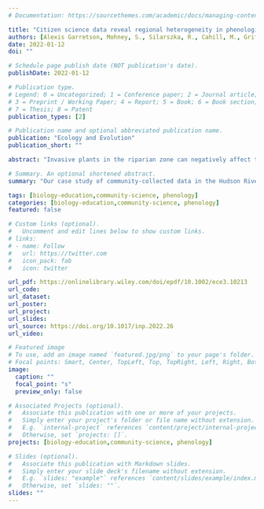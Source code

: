 ```yaml
---
# Documentation: https://sourcethemes.com/academic/docs/managing-content/

title: "Citizen science data reveal regional heterogeneity in phenological response to climate in the large milkweed bug, Oncopeltus fasciatus"
authors: [Alexis Garretson, Mohney, S., Silarszka, R., Cahill, M., Griffin, L., Mohonk Preserve Stream Watch Citizen Scientists, Feldsine, N., Napoli, M., Long, E. ]
date: 2022-01-12
doi: ""

# Schedule page publish date (NOT publication's date).
publishDate: 2022-01-12

# Publication type.
# Legend: 0 = Uncategorized; 1 = Conference paper; 2 = Journal article;
# 3 = Preprint / Working Paper; 4 = Report; 5 = Book; 6 = Book section;
# 7 = Thesis; 8 = Patent
publication_types: [2]

# Publication name and optional abbreviated publication name.
publication: "Ecology and Evolution"
publication_short: ""

abstract: "Invasive plants in the riparian zone can negatively affect the characteristics and quality of a watershed. To support the development of a watershed management plan and foster public appreciation of the value of the riparian zone, Mohonk Preserve established a volunteer monitoring program surveying sites for invasive species. Between 2017 and 2019, citizen scientists repeatedly surveyed 20 sites in the Hudson River Valley in New York for 10 invasive plant species: purple loosestrife (Lythrum salicaria L.), common reed [Phragmites australis (Cav.) Trin. ex Steud], multiflora rose (Rosa multiflora Thunb.), garlic mustard [Alliaria petiolata (M. Bieb.) Cavara & Grande], dame’s rocket (Hesperis matronalis L.), Japanese knotweed (Polygonum cuspidatum Siebold & Zucc.), wineberry (Rubus phoenicolasius Maxim.), barberry (Berberis spp.), Japanese stiltgrass [Microstegium vimineum (Trin.) A. Camus], and Asiatic bittersweet (oriental bittersweet, Celastrus orbiculatus Thunb.). We found that the number of target species detected was higher on sites closer to paved roads and with increasing drainage area size, while lower with higher percentages of forested land in the basin. Our analysis results highlight variation in the presence of target invasive species across the Hudson River Valley region, highlighting sites and areas to monitor for future introductions and take action to prevent species’ invasions. Our results highlight differences in the most relevant abiotic factors for hydrophytes and non-hydrophyte species, underscoring the importance of considering species’ life-history traits before the development of management plans for invasive plant species in the riparian zone. Our case study of community-collected data in the Hudson River Valley region using a relatively simple monitoring protocol can provide a road map for other regions fostering volunteer engagement with invasive plants."

# Summary. An optional shortened abstract.
summary: "Our case study of community-collected data in the Hudson River Valley region using a relatively simple monitoring protocol can provide a road map for other regions fostering volunteer engagement with invasive plants."

tags: [biology-education,community-science, phenology]
categories: [biology-education,community-science, phenology]
featured: false

# Custom links (optional).
#   Uncomment and edit lines below to show custom links.
# links:
# - name: Follow
#   url: https://twitter.com
#   icon_pack: fab
#   icon: twitter

url_pdf: https://onlinelibrary.wiley.com/doi/epdf/10.1002/ece3.10213
url_code:
url_dataset:
url_poster:
url_project:
url_slides: 
url_source: https://doi.org/10.1017/inp.2022.26
url_video:

# Featured image
# To use, add an image named `featured.jpg/png` to your page's folder. 
# Focal points: Smart, Center, TopLeft, Top, TopRight, Left, Right, BottomLeft, Bottom, BottomRight.
image:
  caption: ""
  focal_point: "s"
  preview_only: false

# Associated Projects (optional).
#   Associate this publication with one or more of your projects.
#   Simply enter your project's folder or file name without extension.
#   E.g. `internal-project` references `content/project/internal-project/index.md`.
#   Otherwise, set `projects: []`.
projects: [biology-education,community-science, phenology]

# Slides (optional).
#   Associate this publication with Markdown slides.
#   Simply enter your slide deck's filename without extension.
#   E.g. `slides: "example"` references `content/slides/example/index.md`.
#   Otherwise, set `slides: ""`.
slides: ""
---
```

